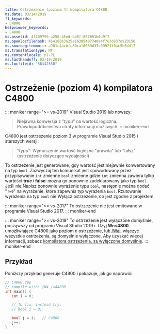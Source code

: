 ```yaml
---
title: Ostrzeżenie (poziom 4) kompilatora C4800
ms.date: 03/14/2019
f1_keywords:
- C4800
helpviewer_keywords:
- C4800
ms.assetid: 4f409799-a250-45ed-bb5f-657691b0d9f7
ms.openlocfilehash: 46418063625e16385497740a4f7e3d837e923156
ms.sourcegitcommit: a901c4acbfc80ca10663d37c09921f04c5b6dd17
ms.translationtype: MT
ms.contentlocale: pl-PL
ms.lasthandoff: 03/18/2019
ms.locfileid: "58142580"
---
```

# <a name="compiler-warning-level-4-c4800"></a>Ostrzeżenie (poziom 4) kompilatora C4800

::: moniker range=">= vs-2019"
Visual Studio 2019 lub nowszy:
> Niejawna konwersja z "*typu*" na wartość logiczna. Prawdopodobieństwo utraty informacji możliwych
::: moniker-end

C4800 jest ostrzeżenie poziom 3 w programie Visual Studio 2015 i starszych wersji:
> "*typu*": Wymuszenie wartość logiczna "prawda" lub "fałsz" (ostrzeżenie dotyczące wydajności)

To ostrzeżenie jest generowane, gdy wartość jest niejawnie konwertowany na typ `bool`. Zazwyczaj ten komunikat jest spowodowany przez przypisywanie `int` zmienne `bool` zmienne gdzie `int` zmienna zawiera tylko wartości **true** i **false**i można go ponownie zadeklarowany jako typ `bool`. Jeśli nie Napisz ponownie wyrażenie typu `bool`, następnie można dodać "`!=0`" na wyrażenie, które zapewnia typ wyrażenia `bool`. Rzutowanie wyrażenia na typ `bool` nie Wyłącz ostrzeżenie, co jest zgodne z projektem.

::: moniker range=">= vs-2017"
To ostrzeżenie nie jest emitowane w programie Visual Studio 2017.
::: moniker-end

::: moniker range=">= vs-2019"
To ostrzeżenie jest wyłączone domyślnie, począwszy od programu Visual Studio 2019 r. Użyj __Wn__*n*__4800__ umożliwiające C4800 jako poziom *n* ostrzeżenie, lub [/Wall](../../build/reference/compiler-option-warning-level.md) włączyć wszystkie ostrzeżenia, są domyślnie wyłączone. Aby uzyskać więcej informacji, zobacz [kompilatora ostrzeżenia, są wyłączone domyślnie](../../preprocessor/compiler-warnings-that-are-off-by-default.md).
::: moniker-end

## <a name="example"></a>Przykład

Poniższy przykład generuje C4800 i pokazuje, jak go naprawić:

```cpp
// C4800.cpp
// compile with: /W4 /w44800
int main() {
   int i = 0;

   // To fix, instead try:
   // bool i = 0;

   bool j = i;   // C4800
   j++;
}
```